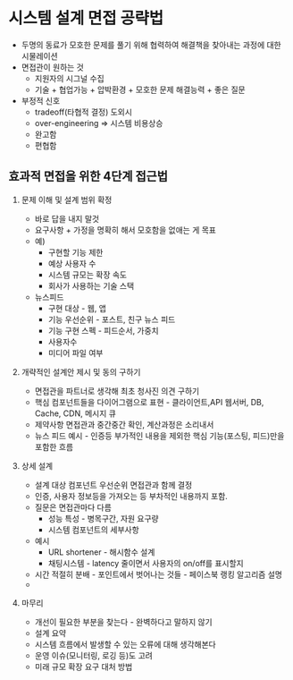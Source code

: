 
# 시스템 설계 면접 공략법

- 두명의 동료가 모호한 문제를 풀기 위해 협력하여 해결책을 찾아내는 과정에 대한 시물레이션
- 면접관이 원하는 것
	- 지원자의 시그널 수집
	- 기술 + 협업가능 + 압박환경 + 모호한 문제 해결능력 + 좋은 질문
- 부정적 신호
	- tradeoff(타협적 결정) 도외시
	- over-engineering => 시스템 비용상승
	- 완고함
	- 편협함


## 효과적 면접을 위한 4단계 접근법

1. 문제 이해 및 설계 범위 확정
	- 바로 답을 내지 말것
	- 요구사항 + 가정을 명확히 해서 모호함을 없애는 게 목표
	- 예)
		- 구현할 기능 제한
		- 예상 사용자 수
		- 시스템 규모는 확장 속도
		- 회사가 사용하는 기술 스택
	- 뉴스피드
		- 구현 대상 - 웹, 앱
		- 기능 우선순위 - 포스트, 친구 뉴스 피드
		- 기능 구현 스펙 - 피드순서, 가중치
		- 사용자수
		- 미디어 파일 여부

2. 개략적인 설계안 제시 및 동의 구하기
	- 면접관을 파트너로 생각해 최초 청사진 의견 구하기
	- 핵심 컴포넌트들을 다이어그램으로 표현 - 클라이언트,API 웹서버, DB, Cache, CDN, 메시지 큐 
	- 제약사항 면접관과 중간중간 확인, 계산과정은 소리내서
	- 뉴스 피드 예시 - 인증등 부가적인 내용을 제외한 핵심 기능(포스팅, 피드)만을 포함한 흐름

3. 상세 설계
	- 설계 대상 컴포넌트 우선순위 면접관과 함께 결정
	- 인증, 사용자 정보등을 가져오는 등 부차적인 내용까지 포함. 
	- 질문은 면접관마다 다름
		- 성능 특성 - 병목구간, 자원 요구량
		- 시스템 컴포넌트의 세부사항
	- 예시
		- URL shortener  - 해시함수 설계
		- 채팅시스템 - latency 줄이면서 사용자의 on/off를 표시할지
	- 시간 적절히 분배 - 포인트에서 벗어나는 것들 - 페이스북 랭킹 알고리즘 설명
	- 

4. 마무리
	- 개선이 필요한 부분을 찾는다 - 완벽하다고 말하지 않기
	- 설계 요약 
	- 시스템 흐름에서 발생할 수 있는 오류에 대해 생각해본다
	- 운영 이슈(모니터링, 로깅 등)도 고려
	- 미래 규모 확장 요구 대처 방법
